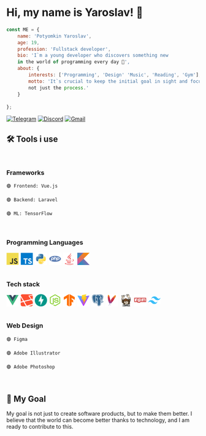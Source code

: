 # Hi, my name is Yaroslav! 👋

```js
const ME = {
    name: 'Potyomkin Yaroslav',
    age: 19,
    profession: 'Fullstack developer',
    bio: 'I`m a young developer who discovers something new
    in the world of programming every day 🌟',
    about: {
        interests: ['Programming', 'Design' 'Music', 'Reading', 'Gym'],
        motto: 'It`s crucial to keep the initial goal in sight and focus on the result,
        not just the process.'
    }

};
```

[![Telegram](https://img.shields.io/badge/Telegram-2CA5E0?style=plastic&logo=telegram&logoColor=white)](https://t.me/yarazanax)
[![Discord](https://img.shields.io/badge/Discord-%235865F2.svg?style=plastic&logo=discord&logoColor=white)](https://discordapp.com/users/621357395381059601)
[![Gmail](https://img.shields.io/badge/Gmail-D14836?style=plastic&logo=gmail&logoColor=white)](mailto:a9172607998@gmail.com)

## 🛠️ Tools i use

<br/>

### Frameworks
    🟣 Frontend: Vue.js

    🟣 Backend: Laravel

    🟣 ML: TensorFlow

<br/>

### Programming Languages
<div style="display: flex; align-items: center; gap: 5px;">
    <img alt="javascript" style="width: 32px" src="images/pl/javascript.png">
    <img alt="typescript" style="width: 32px" src="images/pl/typescript.png">
    <img alt="python" style="width: 32px" src="images/pl/python.png">
    <img alt="php" style="width: 32px" src="images/pl/php.png">
    <img alt="java" style="width: 32px" src="images/pl/java.png">
    <img alt="kotlin" style="width: 32px" src="images/pl/kotlin.png">
</div>

<br/>

### Tech stack
<div style="display: flex; align-items: center; gap: 5px;">
    <img alt="vue" style="width: 32px" src="images/tech/vue.png">
    <img alt="laravel" style="width: 32px" src="images/tech/laravel.png">
    <img alt="fastapi" style="width: 32px" src="images/tech/fastapi.png">
    <img alt="nodejs" style="width: 32px" src="images/tech/nodejs.png">
    <img alt="tensorflow" style="width: 32px" src="images/tech/tensorflow.png">
    <img alt="vite" style="width: 32px" src="images/tech/vite.png">
    <img alt="postgre" style="width: 32px" src="images/tech/postgre.png">
    <img alt="apache" style="width: 32px" src="images/tech/apache.png">
    <img alt="composer" style="width: 32px" src="images/tech/composer.png">
    <img alt="npm" style="width: 32px" src="images/tech/npm.png">
    <img alt="tailwind" style="width: 32px" src="images/tech/tailwind.png">
</div>

<br/>

### Web Design

    🟣 Figma

    🟣 Adobe Illustrator

    🟣 Adobe Photoshop

<br/>

## 🎯 My Goal
My goal is not just to create software products, but to make them better. I believe that the world can become better thanks to technology, and I am ready to contribute to this.
